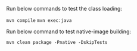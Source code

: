 Run below commands to test the class loading:

`mvn compile`
`mvn exec:java`


Run below command to test native-image building:

`mvn clean package -Pnative -DskipTests`
